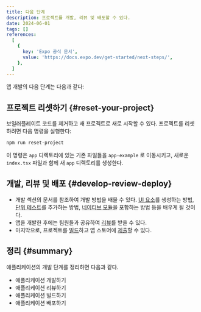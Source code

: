 ```yaml
---
title: 다음 단계
description: 프로젝트를 개발, 리뷰 및 배포할 수 있다.
date: 2024-06-01
tags: []
references:
  [
    {
      key: 'Expo 공식 문서',
      value: 'https://docs.expo.dev/get-started/next-steps/',
    },
  ]
---
```


앱 개발의 다음 단계는 다음과 같다:

## 프로젝트 리셋하기 {#reset-your-project}

보일러플레이트 코드를 제거하고 새 프로젝트로 새로 시작할 수 있다. 프로젝트를 리셋하려면 다음 명령을 실행한다:

```bash
npm run reset-project
```

이 명령은 `app` 디렉토리에 있는 기존 파일들을 `app-example` 로 이동시키고, 새로운 `index.tsx` 파일과 함께 새 `app` 디렉토리를 생성한다.

## 개발, 리뷰 및 배포 {#develop-review-deploy}

- 개발 섹션의 문서를 참조하여 개발 방법을 배울 수 있다. [UI 요소](https://docs.expo.dev/develop/user-interface/splash-screen-and-app-icon/)를 생성하는 방법, [단위 테스트](https://docs.expo.dev/develop/unit-testing/)를 추가하는 방법, [네이티브 모듈](https://docs.expo.dev/config-plugins/introduction/)을 포함하는 방법 등을 배우게 될 것이다.
- 앱을 개발한 후에는 팀원들과 공유하여 [리뷰](https://docs.expo.dev/review/overview/)를 받을 수 있다.
- 마지막으로, 프로젝트를 [빌드](https://docs.expo.dev/deploy/build-project/)하고 앱 스토어에 [제출](https://docs.expo.dev/deploy/submit-to-app-stores/)할 수 있다.

## 정리 {#summary}

애플리케이션의 개발 단계를 정리하면 다음과 같다.

- 애플리케이션 개발하기
- 애플리케이션 리뷰하기
- 애플리케이션 빌드하기
- 애플리케이션 배포하기
